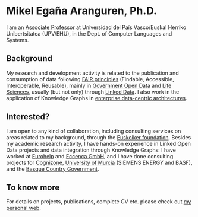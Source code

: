 # Mikel Egaña Aranguren, Ph.D.

I am an [Associate Professor](http://go.ehu.eus/mikel-egana-aranguren) at Universidad del País Vasco/Euskal Herriko Unibertsitatea (UPV/EHU), in the Dept. of Computer Languages and Systems.

## Background

My research and development activity is related to the publication and consumption of data following [FAIR principles](https://www.go-fair.org/fair-principles/) (Findable, Accessible, Interoperable, Reusable), mainly in [Government Open Data](https://www.opendata.euskadi.eus/lod/-/linked-open-data/) and [Life Sciences](https://www.semantic-web-journal.net/content/special-issue-linked-data-health-care-and-life-sciences), usually (but not only) through [Linked Data](http://www.wikidata.org/entity/Q515701). I also work in the application of Knowledge Graphs in [enterprise data-centric architectures](http://www.datacentricmanifesto.org/). 

## Interested?

I am open to any kind of collaboration, including consulting services on areas related to my background, through the [Euskoiker foundation](http://www.euskoiker.ehu.es/). Besides my academic research activity, I have hands-on experience in Linked Open Data projects and data integration through Knowledge Graphs: I have worked at [Eurohelp](https://eurohelp.es/) and [Eccenca GmbH](https://eccenca.com/), and I have done consulting projects for [Cognizone](https://www.cogni.zone/), [University of Murcia](https://www.um.es/) (SIEMENS ENERGY and BASF), and the [Basque Country Government](https://www.opendata.euskadi.eus/lod/-/linked-open-data/).

## To know more

For details on projects, publications, complete CV etc. please check out [my personal web](https://mikel-egana-aranguren.github.io/).

<!--
**mikel-egana-aranguren/mikel-egana-aranguren** is a ✨ _special_ ✨ repository because its `README.md` (this file) appears on your GitHub profile.

Here are some ideas to get you started:

- 🔭 I’m currently working on ...
- 🌱 I’m currently learning ...
- 👯 I’m looking to collaborate on ...
- 🤔 I’m looking for help with ...
- 💬 Ask me about ...
- 📫 How to reach me: ...
- 😄 Pronouns: ...
- ⚡ Fun fact: ...
-->
